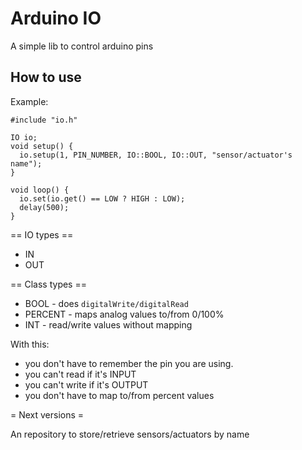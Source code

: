 # Arduino IO

A simple lib to control arduino pins

## How to use ##

Example:

    #include "io.h"

    IO io;
    void setup() {
      io.setup(1, PIN_NUMBER, IO::BOOL, IO::OUT, "sensor/actuator's name");
    }

    void loop() {
      io.set(io.get() == LOW ? HIGH : LOW);
      delay(500);
    }

== IO types ==

* IN
* OUT

== Class types ==

* BOOL - does ```digitalWrite/digitalRead```
* PERCENT - maps analog values to/from 0/100%
* INT - read/write values without mapping

With this:

* you don't have to remember the pin you are using.
* you can't read if it's INPUT
* you can't write if it's OUTPUT
* you don't have to map to/from percent values

= Next versions =

An repository to store/retrieve sensors/actuators by name